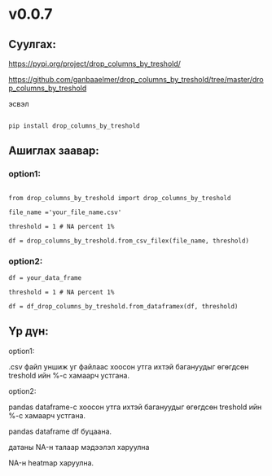 
# v0.0.7

## Суулгах:

https://pypi.org/project/drop_columns_by_treshold/

https://github.com/ganbaaelmer/drop_columns_by_treshold/tree/master/drop_columns_by_treshold

эсвэл

```

pip install drop_columns_by_treshold

```

## Ашиглах заавар:

### option1:

```

from drop_columns_by_treshold import drop_columns_by_treshold

file_name ='your_file_name.csv'

threshold = 1 # NA percent 1%

df = drop_columns_by_treshold.from_csv_filex(file_name, threshold)
```

### option2:

```
df = your_data_frame

threshold = 1 # NA percent 1%

df = df_drop_columns_by_treshold.from_dataframex(df, threshold)

```

## Үр дүн:

option1:

.csv файл уншиж уг файлаас хоосон утга ихтэй багануудыг өгөгдсөн treshold ийн %-с хамаарч устгана.

option2:

pandas dataframe-с хоосон утга ихтэй багануудыг өгөгдсөн treshold ийн %-с хамаарч устгана.

pandas dataframe df буцаана.

датаны NA-н талаар мэдээлэл харуулна

NA-н heatmap харуулна. 

